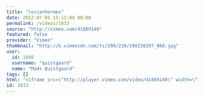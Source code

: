 ```yaml
---
title: "leica+hermes"
date: 2012-07-05 15:11:04 00:00
permalink: /videos/1033
source: "http://vimeo.com/41869140"
featured: false
provider: "Vimeo"
thumbnail: "http://b.vimeocdn.com/ts/290/238/290238197_960.jpg"
user:
  id: 1048
  username: "quistgaard"
  name: "Mads Quistgaard"
tags: []
html: "<iframe src=\"http://player.vimeo.com/video/41869140\" width=\"1280\" height=\"720\" frameborder=\"0\" webkitAllowFullScreen mozallowfullscreen allowFullScreen></iframe>"
id: 1033
---
```


